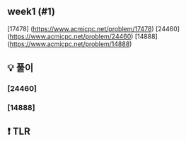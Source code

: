 ## week1 (#1)

[17478] (https://www.acmicpc.net/problem/17478)
[24460] (https://www.acmicpc.net/problem/24460)
[14888] (https://www.acmicpc.net/problem/14888)

## 💡 풀이

### [24460]

### [14888]

## ❗ TLR
